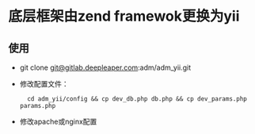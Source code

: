 # 底层框架由zend framewok更换为yii

## 使用

- git clone git@gitlab.deepleaper.com:adm/adm_yii.git

- 修改配置文件：

        cd adm_yii/config && cp dev_db.php db.php && cp dev_params.php params.php

- 修改apache或nginx配置
